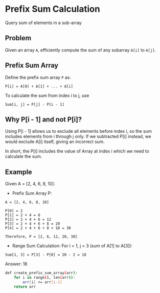 # Prefix Sum Calculation
Query sum of elements in a sub-array

## Problem
Given an array `A`, efficiently compute the sum of any subarray `A[i]` to `A[j]`.

## Prefix Sum Array
Define the prefix sum array `P` as:
```plaintext
P[i] = A[0] + A[1] + ... + A[i]
```

To calculate the sum from index i to j, use
```plaintext
Sum[i, j] = P[j] - P[i - 1]
```

## Why P[i - 1] and not P[i]?
Using P[i - 1] allows us to exclude all elements before index i, so the sum includes elements from i through j only.
If we subtracted P[i] instead, we would exclude A[i] itself, giving an incorrect sum.

In short, the P[i] includes the value of Array at index i which we need to calculate the sum.

## Example
Given A = [2, 4, 6, 8, 10]:

- Prefix Sum Array P:
```plaintext
A = [2, 4, 6, 8, 10]

P[0] = 2
P[1] = 2 + 4 = 6
P[2] = 2 + 4 + 6 = 12
P[3] = 2 + 4 + 6 + 8 = 20
P[4] = 2 + 4 + 6 + 8 + 10 = 30

Therefore, P = [2, 6, 12, 20, 30]

```

- Range Sum Calculation: For i = 1, j = 3 (sum of A[1] to A[3]):
```plaintext
Sum[1, 3] = P[3] - P[0] = 20 - 2 = 18
```
Answer: 18

```bash
def create_prefix_sum_array(arr):
    for i in range(1, len(arr)):
        arr[i] += arr[i-1]
    return arr 